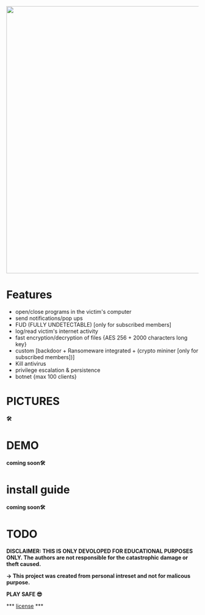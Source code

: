 <p align="center">
  <img width="700" height="700" src="https://github.com/penetrators-sec/RANSBOT/blob/main/images/4573813.jpg">
</p>

# Features
  - open/close programs in the victim's computer
  - send notifications/pop ups
  - FUD (FULLY UNDETECTABLE) [only for subscribed members]
  - log/read victim's internet activity
  - fast encryption/decryption of files  {AES 256 + 2000 characters long key}
  - custom [backdoor + Ransomeware integrated + (crypto mininer [only for subscribed members])]
  - Kill antivirus
  - privilege escalation & persistence  
  - botnet {max 100 clients}
  

  
# PICTURES

**🛠**

# DEMO

**__coming soon__🛠**


# install guide

**__coming soon__🛠**





# TODO










**DISCLAIMER: THIS IS ONLY DEVOLOPED FOR EDUCATIONAL PURPOSES ONLY. The authors are not responsible for the catastrophic damage or theft caused.**


**-> This project was created from personal intreset and not for malicous purpose.**


**PLAY SAFE 😎**

*** [license](https://github.com/penetrators-sec/RANSBOT/blob/main/LICENSE) ***


  
  
